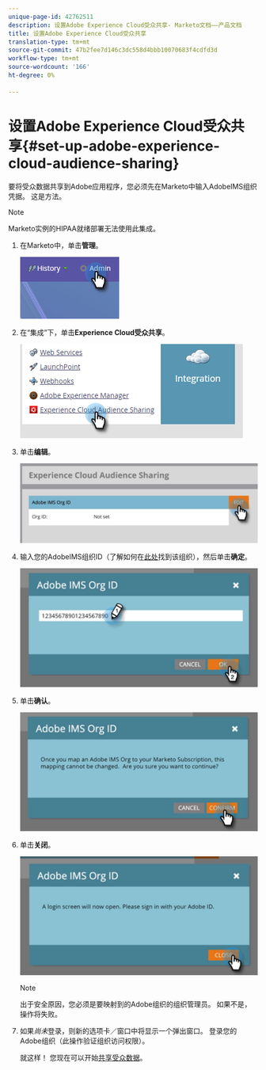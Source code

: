 ```yaml
---
unique-page-id: 42762511
description: 设置Adobe Experience Cloud受众共享- Marketo文档——产品文档
title: 设置Adobe Experience Cloud受众共享
translation-type: tm+mt
source-git-commit: 47b2fee7d146c3dc558d4bbb10070683f4cdfd3d
workflow-type: tm+mt
source-wordcount: '166'
ht-degree: 0%

---
```



# 设置Adobe Experience Cloud受众共享{#set-up-adobe-experience-cloud-audience-sharing}

要将受众数据共享到Adobe应用程序，您必须先在Marketo中输入AdobeIMS组织凭据。 这是方法。

>[!NOTE]
>
>Marketo实例的HIPAA就绪部署无法使用此集成。

1. 在Marketo中，单击&#x200B;**管理**。

   ![](assets/one-2.png)

1. 在“集成”下，单击&#x200B;**Experience Cloud受众共享**。

   ![](assets/two-2.png)

1. 单击&#x200B;**编辑**。

   ![](assets/three-2.png)

1. 输入您的AdobeIMS组织ID（了解如何在[此处](http://docs.adobe.com/content/help/en/control-panel/using/faq.html)找到该组织），然后单击&#x200B;**确定**。

   ![](assets/four-2.png)

1. 单击&#x200B;**确认**。

   ![](assets/five-1.png)

1. 单击&#x200B;**关闭**。

   ![](assets/six-2.png)

   >[!NOTE]
   >
   >出于安全原因，您必须是要映射到的Adobe组织的组织管理员。 如果不是，操作将失败。

1. 如果&#x200B;*尚未*&#x200B;登录，则新的选项卡／窗口中将显示一个弹出窗口。 登录您的Adobe组织（此操作验证组织访问权限）。

   就这样！ 您现在可以开始[共享受众数据](http://docs.marketo.com/x/ogI6Ag)。

